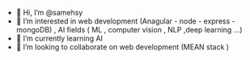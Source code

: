 - 👋 Hi, I’m @samehsy
- 👀 I’m interested in web development (Anagular - node  - express - mongoDB) , AI fields (  ML , computer vision , NLP ,deep learning ...)
- 🌱 I’m currently learning  AI 
- 💞️ I’m looking to collaborate on  web development (MEAN stack )

<!---
samehsy/samehsy is a ✨ special ✨ repository because its `README.md` (this file) appears on your GitHub profile.
You can click the Preview link to take a look at your changes.
--->
